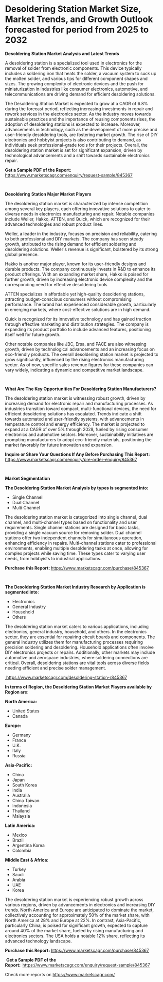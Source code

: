 <p><h1>Desoldering Station Market Size, Market Trends, and Growth Outlook forecasted for period from 2025 to 2032</h1></p><p><strong>Desoldering Station Market Analysis and Latest Trends</strong></p>
<p><p>A desoldering station is a specialized tool used in electronics for the removal of solder from electronic components. This device typically includes a soldering iron that heats the solder, a vacuum system to suck up the molten solder, and various tips for different component shapes and sizes. The growing complexity of electronic devices and the push for miniaturization in industries like consumer electronics, automotive, and telecommunications are driving demand for efficient desoldering solutions.</p><p>The Desoldering Station Market is expected to grow at a CAGR of 6.8% during the forecast period, reflecting increasing investments in repair and rework services in the electronics sector. As the industry moves towards sustainable practices and the importance of reusing components rises, the adoption of desoldering stations is expected to increase. Moreover, advancements in technology, such as the development of more precise and user-friendly desoldering tools, are fostering market growth. The rise of DIY electronics and hobbyist projects is also contributing to demand, as individuals seek professional-grade tools for their projects. Overall, the desoldering station market is set for significant expansion, driven by technological advancements and a shift towards sustainable electronics repair.</p></p>
<p><strong>Get a Sample PDF of the Report:&nbsp;</strong> <a href="https://www.marketscagr.com/enquiry/request-sample/845367?utm_campaign=1905&utm_medium=2&utm_source=Github&utm_content=ia&utm_term=17022025&utm_id=desoldering-station">https://www.marketscagr.com/enquiry/request-sample/845367</a></p>
<p>&nbsp;</p>
<p><strong>Desoldering Station Major Market Players</strong></p>
<p><p>The desoldering station market is characterized by intense competition among several key players, each offering innovative solutions to cater to diverse needs in electronics manufacturing and repair. Notable companies include Weller, Hakko, ATTEN, and Quick, which are recognized for their advanced technologies and robust product lines.</p><p>Weller, a leader in the industry, focuses on precision and reliability, catering to both professional and DIY markets. The company has seen steady growth, attributed to the rising demand for efficient soldering and desoldering solutions. Weller's revenue is significant, bolstered by its strong global presence.</p><p>Hakko is another major player, known for its user-friendly designs and durable products. The company continuously invests in R&D to enhance its product offerings. With an expanding market share, Hakko is poised for further growth, driven by increasing electronic device complexity and the corresponding need for effective desoldering tools.</p><p>ATTEN specializes in affordable yet high-quality desoldering stations, attracting budget-conscious consumers without compromising performance. The brand has experienced considerable growth, particularly in emerging markets, where cost-effective solutions are in high demand.</p><p>Quick is recognized for its innovative technology and has gained traction through effective marketing and distribution strategies. The company is expanding its product portfolio to include advanced features, positioning itself well for future growth.</p><p>Other notable companies like JBC, Ersa, and PACE are also witnessing growth, driven by technological advancements and an increasing focus on eco-friendly products. The overall desoldering station market is projected to grow significantly, influenced by the rising electronics manufacturing sector. As of now, specific sales revenue figures for these companies can vary widely, indicating a dynamic and competitive market landscape.</p></p>
<p>&nbsp;</p>
<p><strong>What Are The Key Opportunities For Desoldering Station Manufacturers?</strong></p>
<p><p>The desoldering station market is witnessing robust growth, driven by increasing demand for electronic repair and manufacturing processes. As industries transition toward compact, multi-functional devices, the need for efficient desoldering solutions has escalated. Trends indicate a shift towards automated and user-friendly systems, with advancements in temperature control and energy efficiency. The market is projected to expand at a CAGR of over 5% through 2028, fueled by rising consumer electronics and automotive sectors. Moreover, sustainability initiatives are prompting manufacturers to adopt eco-friendly materials, positioning the market favorably for future innovation and expansion.</p></p>
<p><strong>Inquire or Share Your Questions If Any Before Purchasing This Report:</strong> <a href="https://www.marketscagr.com/enquiry/pre-order-enquiry/845367?utm_campaign=1905&utm_medium=2&utm_source=Github&utm_content=ia&utm_term=17022025&utm_id=desoldering-station">https://www.marketscagr.com/enquiry/pre-order-enquiry/845367</a></p>
<p>&nbsp;</p>
<p><strong>Market Segmentation</strong></p>
<p><strong>The Desoldering Station Market Analysis by types is segmented into:</strong></p>
<p><ul><li>Single Channel</li><li>Dual Channel</li><li>Multi Channel</li></ul></p>
<p><p>The desoldering station market is categorized into single channel, dual channel, and multi-channel types based on functionality and user requirements. Single channel stations are designed for basic tasks, providing a single vacuum source for removing solder. Dual channel stations offer two independent channels for simultaneous operation, enhancing efficiency in repairs. Multi-channel stations cater to professional environments, enabling multiple desoldering tasks at once, allowing for complex projects while saving time. These types cater to varying user needs, from hobbyists to industrial applications.</p></p>
<p><strong>Purchase this Report:&nbsp;</strong><a href="https://www.marketscagr.com/purchase/845367?utm_campaign=1905&utm_medium=2&utm_source=Github&utm_content=ia&utm_term=17022025&utm_id=desoldering-station">https://www.marketscagr.com/purchase/845367</a></p>
<p>&nbsp;</p>
<p><strong>The Desoldering Station Market Industry Research by Application is segmented into:</strong></p>
<p><ul><li>Electronics</li><li>General Industry</li><li>Household</li><li>Others</li></ul></p>
<p><p>The desoldering station market caters to various applications, including electronics, general industry, household, and others. In the electronics sector, they are essential for repairing circuit boards and components. The general industry utilizes them for manufacturing processes requiring precision soldering and desoldering. Household applications often involve DIY electronics projects or repairs. Additionally, other markets may include automotive and aerospace industries, where soldering connections are critical. Overall, desoldering stations are vital tools across diverse fields needing efficient and precise solder management.</p></p>
<p><a href="https://www.marketscagr.com/desoldering-station-r845367?utm_campaign=1905&utm_medium=2&utm_source=Github&utm_content=ia&utm_term=17022025&utm_id=desoldering-station">&nbsp;https://www.marketscagr.com/desoldering-station-r845367</a></p>
<p><strong>In terms of Region, the Desoldering Station Market Players available by Region are:</strong></p>
<p>
    <p> <strong> North America: </strong>
        <ul>
            <li>United States</li>
            <li>Canada</li>
        </ul>
        </p> 
    <p> <strong> Europe: </strong>
        <ul>
            <li>Germany</li>
            <li>France</li>
            <li>U.K.</li>
            <li>Italy</li>
            <li>Russia</li>
        </ul>
        </p> 
    <p> <strong> Asia-Pacific: </strong>
        <ul>
            <li>China</li>
            <li>Japan</li>
            <li>South Korea</li>
            <li>India</li>
            <li>Australia</li>
            <li>China Taiwan</li>
            <li>Indonesia</li>
            <li>Thailand</li>
            <li>Malaysia</li>
        </ul>
        </p> 
    <p> <strong> Latin America: </strong>
        <ul>
            <li>Mexico</li>
            <li>Brazil</li>
            <li>Argentina Korea</li>
            <li>Colombia</li>
        </ul>
        </p> 
    <p> <strong> Middle East & Africa: </strong>
        <ul>
            <li>Turkey</li>
            <li>Saudi</li>
            <li>Arabia</li>
            <li>UAE</li>
            <li>Korea</li>
        </ul>
    </p>
    </p>
<p><p>The desoldering station market is experiencing robust growth across various regions, driven by advancements in electronics and increasing DIY trends. North America and Europe are anticipated to dominate the market, collectively accounting for approximately 50% of the market share, with North America at 28% and Europe at 22%. In contrast, Asia-Pacific, particularly China, is poised for significant growth, expected to capture around 40% of the market share, fueled by rising manufacturing and electronics sectors. The USA holds a notable 12% share, reflecting its advanced technology landscape.</p></p>
<p><strong>Purchase this Report: </strong><a href="https://www.marketscagr.com/purchase/845367?utm_campaign=1905&utm_medium=2&utm_source=Github&utm_content=ia&utm_term=17022025&utm_id=desoldering-station">https://www.marketscagr.com/purchase/845367</a></p>
<p>&nbsp;<strong>Get a Sample PDF of the Report:&nbsp;&nbsp;</strong><a href="https://www.marketscagr.com/enquiry/request-sample/845367?utm_campaign=1905&utm_medium=2&utm_source=Github&utm_content=ia&utm_term=17022025&utm_id=desoldering-station">https://www.marketscagr.com/enquiry/request-sample/845367</a></p>
<p><strong></strong></p>
<p>Check more reports on <a href="https://www.marketscagr.com/?utm_campaign=1905&utm_medium=2&utm_source=Github&utm_content=ia&utm_term=17022025&utm_id=desoldering-station">https://www.marketscagr.com/</a></p>